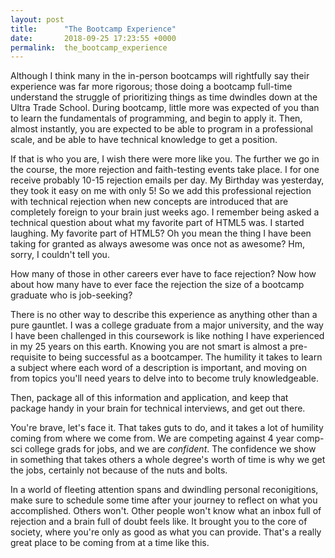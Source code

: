 ```yaml
---
layout: post
title:      "The Bootcamp Experience"
date:       2018-09-25 17:23:55 +0000
permalink:  the_bootcamp_experience
---
```



Although I think many in the in-person bootcamps will rightfully say their experience was far more rigorous; those doing a bootcamp full-time understand the struggle of prioritizing things as time dwindles down at the Ultra Trade School. During bootcamp, little more was expected of you than to learn the fundamentals of programming, and begin to apply it. Then, almost instantly, you are expected to be able to program in a professional scale, and be able to have technical knowledge to get a position. 

If that is who you are, I wish there were more like you. The further we go in the course, the more rejection and faith-testing events take place. I for one receive probably 10-15 rejection emails per day. My Birthday was yesterday, they took it easy on me with only 5! So we add this professional rejection with technical rejection when new concepts are introduced that are completely foreign to your brain just weeks ago. I remember being asked a technical question about what my favorite part of HTML5 was. I started laughing. My favorite part of HTML5? Oh you mean the thing I have been taking for granted as always awesome was once not as awesome? Hm, sorry, I couldn't tell you. 

How many of those in other careers ever have to face rejection? Now how about how many have to ever face the rejection the size of a bootcamp graduate who is job-seeking? 

There is no other way to describe this experience as anything other than a pure gauntlet. I was a college graduate from a major university, and the way I have been challenged in this coursework is like nothing I have experienced in my 25 years on this earth. Knowing you are not smart is almost a pre-requisite to being successful as a bootcamper. The humility it takes to learn a subject where each word of a description is important, and moving on from topics you'll need years to delve into to become truly knowledgeable. 

Then, package all of this information and application, and keep that package handy in your brain for technical interviews, and get out there. 

You're brave, let's face it. That takes guts to do, and it takes a lot of humility coming from where we come from. We are competing against 4 year comp-sci college grads for jobs, and we are *confident*. The confidence we show in something that takes others a whole degree's worth of time is why we get the jobs, certainly not because of the nuts and bolts. 

In a world of fleeting attention spans and dwindling personal reconigitions, make sure to schedule some time after your journey to reflect on what you accomplished. Others won't. Other people won't know what an inbox full of rejection and a brain full of doubt feels like. It brought you to the core of society, where you're only as good as what you can provide. That's a really great place to be coming from at a time like this. 
